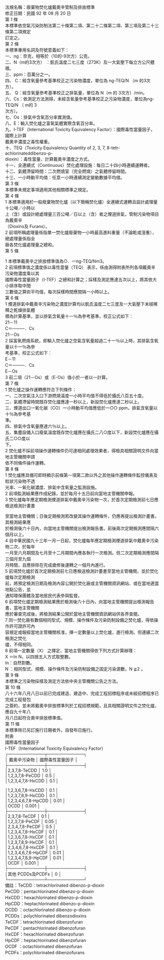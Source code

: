 法規名稱：廢棄物焚化爐戴奧辛管制及排放標準  
修正日期：民國 92 年 08 月 20 日  
第 1 條  
本標準依空氣污染防制法第二十條第二項、第二十二條第二項、第三項及第二十三條第二項規定  
訂定之。  
第 2 條  
本標準專用名詞及符號意義如下：  
一、ng：奈克，相等於（10的-9次方）公克。  
二、N（m的3次方） ：凱氏溫度二七三度（273K）及一大氣壓下每立方公尺體積。  
三、ppm：百萬分之一。  
四、 C：經含氧量參考基準校正之污染物濃度，單位為 ng-TEQ/N （m 的3次方）。  
五、 Q：經含氧量參考基準校正之排氣量，單位為 N（m 的 3次方）/min。  
六、Cs：依測定方法測得，未經含氧量參考基準校正之污染物濃度，單位為ng-TEQ/N （ m的 3  
次方）。  
七、Os：排氣中含氧百分率實測值。  
八、E：輸入焚化爐之富氧氣體實際含氧百分率。  
九、I-TEF（International Toxicity Equivalency Factor）：國際毒性當量因子，國際上計算  
戴奧辛濃度之毒性權重。  
十、TEQ（Toxicity Equivalency Quantity of 2, 3, 7, 8-tetr- achlorinateddibenzo-p-  
dioxin）：毒性當量，計算戴奧辛濃度之方式。  
十一、全連續式（Continuous）焚化處理設施：每日二十四小時連續運轉者。  
十二、氣體滯留時間：二次燃燒室（完全燃燒）之氣體停留時間。  
十三、一小時動平均值：任意一小時連續測定變動數據平均值。  
第 3 條  
本標準未規定事項適用其他相關標準之規定。  
第 4 條  
1 本標準適用於一般廢棄物焚化爐（以下簡稱焚化爐）全連續式運轉且設計處理量十公噸／小時以  
上（含）或設計總處理量三百公噸／日以上（含）者之煙道排氣，管制污染物項目為戴奧辛  
（Dioxins及 Furans）。  
2 前項所稱處理量係指單一焚化爐廢棄物一小時最高進料重量（不論乾或溼重），總處理量係指全  
廠各焚化爐處理量之總和。  
第 5 條  


1 本標準戴奧辛之排放標準值為○．一ng-TEQ/Nm3。  
2 前項標準值之濃度係以毒性當量（TEQ） 表示，係由測得附表所列各項戴奧辛污染物濃度乘以其  
國際毒性當量因子（I-TEF）之總和計算之；採樣及測定應達五次以上，將其依大小排序取中間  
三數值之算術平均值，每次採樣時間應間隔一小時以上。  
第 6 條  
1 煙道排氣中戴奧辛污染物之濃度計算均以凱氏溫度二七三度及一大氣壓下未經稀釋之乾燥排氣體  
積為計算基準，並以排氣含氧量十一％為參考基準，校正公式如下：  
21－11  
C＝────．Cs  
21－Os  
2 採富氧燃燒系統，即輸入焚化爐之空氣含氧量超過二十一％以上時，其排氣含氧量以十一％為參  
考基準，校正公式如下：  
E－11  
C＝────．Cs  
E－Os  
3 前二項（21－Os）或（E-Os）值小於一者以一計算。  
第 7 條  
1 焚化爐之操作運轉應符合下列條件：  
一、二次空氣注入口下游燃燒溫度一小時平均值不得低於攝氏八百五十度。  
二、氣體滯留時間既存焚化爐應達一秒以上，新設焚化爐應達二秒以上。  
三、煙道出口一氧化碳（CO）一小時動平均值應低於一○○ ppm，排氣含氧量以十％為參考基  
準。  
四、排氣中含氧量應達六％以上。  
五、集塵設備入口廢氣溫度既存焚化爐應在攝氏二八○度以下，新設焚化爐應在攝氏二○○度以  
下。  
2 焚化爐不採前項操作運轉條件仍可達相同處理效果者，得檢具相關證明文件向當地主管機關申請  
依不同條件操作運轉。  
第 8 條  
1 焚化爐應具備可即時顯示前條第一項第二款以外之其他操作運轉條件監控儀表及粒狀污染物不透  
光率、一氧化碳濃度、排氣中含氧量之監測設施。  
2 前項監測結果應作成紀錄，並於每月十五日前向當地主管機關申報。  
3 焚化爐每年應定期檢測煙道排氣中戴奧辛污染物一次，於首次定期檢測前七日應檢送檢測計畫書  


至當地主管機關；日後定期檢測若改變其操作運轉條件，仍應再提出檢測計畫書。其檢測結果應  
於檢測後六十日內，向當地主管機關提出檢測報告書。前後兩次定期檢測應間隔六個月以上。  
4 自中華民國九十三年一月一日起，焚化爐每年應定期檢測煙道排氣中戴奧辛污染物二次，於每年  
一月至六月期間及七月至十二月期間內應各執行一次檢測。但二次定期檢測應間隔三個月至九個  
月時間，且應排除在完成歲修後運轉之一個月內進行。  
5 前項焚化爐於首次定期檢測前七日應檢送檢測計畫書至當地主管機關，並於焚化爐每次定期檢測  
前，將預定檢測日期及檢測內容公開於焚化廠或主管機關資訊網站、或在當地適當地點公告，並  
通知環保團體及當地居民代表參與監督。  
6 前項焚化爐定期檢測結果應於檢測後六十日內，向當地主管機關提出檢測報告書，當地主管機關  
應於審查完成後，將檢測結果公開於當地主管機關資訊網站供各界查閱。  
7 同一焚化廠有數個相同型式、規模、操作條件及污染防制設備之焚化爐，得依操作許可證許可內  
容規定或報經當地主管機關核准，擇一定數量以上焚化爐，進行檢測。但連續二次檢測之焚化  
爐，不得相同。  
8 前項一定數量（X） 之擇定，當地主管機關得依下列方式計算辦理：  
X ＝In N，以四捨五入方式取整數。  
In：自然對數。  
N ：相同型式、規模、操作條件及污染防制設備之固定污染源數，N ≧2 。  
第 9 條  
本標準之污染物採樣及測定方法依中央主管機關公告之方法。  
第 10 條  
八十六年八月八日以前已完成建造、建造中、完成工程招標程序或未經招標程序已完成工程發包  
之簽約，並未將戴奧辛排放標準列於工程招標規範，且具相關證明文件之焚化爐，應自九十年八  
月八日起符合奧辛排放標準值。  
第 11 條  
本標準除已另訂施行日期者外，自發布日施行。  
附表  
國際毒性當量因子  
I-TEF（International Toxicity Equivalency Factor）  
┌────────────┬────────────┐  
│ 戴奧辛污染物 │ 國際毒性當量因子 │  
├────────────┼────────────┤  
│2,3,7,8-TeCDD │ 1.0 │  
│1,2,3,7,8-PeCDD │ 0.5 │  
│1,2,3,4,7,8-HxCDD │ 0.1 │  


│1,2,3,6,7,8-HxCDD │ 0.1 │  
│1,2,3,7,8,9-HxCDD │ 0.1 │  
│1,2,3,4,6,7,8-HpCDD │ 0.01 │  
│OCDD │ 0.001 │  
├────────────┼────────────┤  
│2,3,7,8-TeCDF │ 0.1 │  
│1,2,3,7,8-PeCDF │ 0.05 │  
│2,3,4,7,8-PeCDF │ 0.5 │  
│1,2,3,4,7,8-HxCDF │ 0.1 │  
│1,2,3,6,7,8-HxCDF │ 0.1 │  
│1,2,3,7,8,9-HxCDF │ 0.1 │  
│2,3,4,6,7,8-HxCDF │ 0.1 │  
│1,2,3,4,6,7,8-HpCDF │ 0.01 │  
│1,2,3,4,7,8,9-HpCDF │ 0.01 │  
│OCDF │ 0.001 │  
├────────────┼────────────┤  
│其他 PCDDs及PCDFs │ 0 │  
└────────────┴────────────┘  
備註：TeCDD：tetrachlorinated dibenzo-p-dioxin  
PeCDD：pentachlorinated dibenzo-p-dioxin  
HxCDD：hexachlorinated dibenzo-p-dioxin  
HpCDD：heptachlorinated dibenzo-p-dioxin  
OCDD ：octachlorinated dibenzo-p-dioxin  
PCDDs：polychlorinated dibenzodioxins  
TeCDF：tetrachlorinated dibenzofuran  
PeCDF：pentachlorinated dibenzofuran  
HxCDF：hexachlorinated dibenzofuran  
HpCDF：heptachlorinated dibenzofuran  
OCDF ：octachlorinated dibenzofuran  
PCDFs：polychlorinated dibenzofurans  


